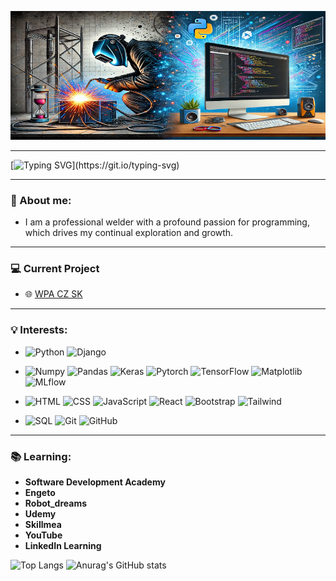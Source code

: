 ![Welding and SW development](https://github.com/matus-kocik/matus-kocik/blob/main/banner_koco.jpg)

---

[![Typing SVG](https://readme-typing-svg.demolab.com?font=Mynerve&size=60&pause=1500&color=CE690E&background=FFFFFF00&center=true&vCenter=true&width=980&height=80&lines=Hello+everyone!!!)](https://git.io/typing-svg)

---

### 🌟 About me:
- I am a professional welder with a profound passion for programming, which drives my continual exploration and growth.

---

### 💻 Current Project

- 🌐 [WPA CZ SK](https://github.com/matus-kocik/wpaczsk)

---

### 💡 Interests:

- ![Python](https://img.shields.io/badge/Python-ffd43b?style=for-the-badge&logo=python&logoColor=306998)
![Django](https://img.shields.io/badge/Django-092e20?style=for-the-badge&logo=django&logoColor=ffffff)

- ![Numpy](https://img.shields.io/badge/Numpy-013243?style=for-the-badge&logo=numpy&logoColor=ffffff)
![Pandas](https://img.shields.io/badge/Pandas-150458?style=for-the-badge&logo=pandas&logoColor=ffffff)
![Keras](https://img.shields.io/badge/Keras-D00000?style=for-the-badge&logo=keras&logoColor=ffffff)
![Pytorch](https://img.shields.io/badge/Pytorch-EE4C2C?style=for-the-badge&logo=pytorch&logoColor=ffffff)
![TensorFlow](https://img.shields.io/badge/TensorFlow-FF6F00?style=for-the-badge&logo=tensorflow&logoColor=ffffff)
![Matplotlib](https://img.shields.io/badge/Matplotlib-11557c?style=for-the-badge&logo=matplotlib&logoColor=ffffff)
![MLflow](https://img.shields.io/badge/MLflow-0194E2?style=for-the-badge&logo=mlflow&logoColor=ffffff)

- ![HTML](https://img.shields.io/badge/HTML-e34c26?style=for-the-badge&logo=html5&logoColor=ffffff)
![CSS](https://img.shields.io/badge/CSS-1572b6?style=for-the-badge&logo=css3&logoColor=ffffff)
![JavaScript](https://img.shields.io/badge/JavaScript-F7DF1E?style=for-the-badge&logo=javascript&logoColor=000000)
![React](https://img.shields.io/badge/React-61dafb?style=for-the-badge&logo=react&logoColor=ffffff)
![Bootstrap](https://img.shields.io/badge/Bootstrap-7952B3?style=for-the-badge&logo=bootstrap&logoColor=white)
![Tailwind](https://img.shields.io/badge/TailwindCSS-38B2AC?style=for-the-badge&logo=tailwind-css&logoColor=ffffff)

- ![SQL](https://img.shields.io/badge/SQL-336791?style=for-the-badge&logo=postgresql&logoColor=ffffff)
![Git](https://img.shields.io/badge/Git-f05032?style=for-the-badge&logo=git&logoColor=ffffff)
![GitHub](https://img.shields.io/badge/GitHub-181717?style=for-the-badge&logo=github&logoColor=ffffff)

---

### 📚 Learning:

- **Software Development Academy**
- **Engeto**
- **Robot_dreams**
- **Udemy**
- **Skillmea**
- **YouTube**
- **LinkedIn Learning**


![Top Langs](https://github-readme-stats.vercel.app/api/top-langs/?username=matus-kocik&theme=great-gatsby&bg_color=00000000&title_color=CE690EFF&icon_color=CE690EFF&text_color=C19310FF&line_height=20)
![Anurag's GitHub stats](https://github-readme-stats.vercel.app/api?username=matus-kocik&show_icons=true&theme=great-gatsby&bg_color=00000000&title_color=CE690EFF&icon_color=CE690EFF&text_color=C19310FF&rank_icon=github&include_all_commits=false&line_height=30)

<!---
matus-kocik/matus-kocik is a ✨ special ✨ repository because its `README.md` (this file) appears on your GitHub profile.
You can click the Preview link to take a look at your changes.
--->
